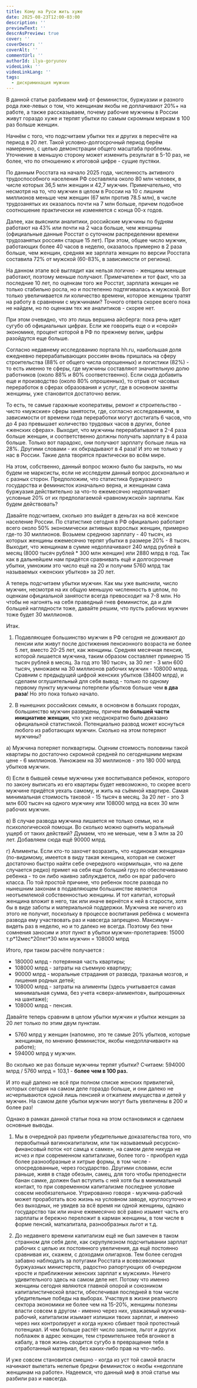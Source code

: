 ```yaml
---
title: Кому на Руси жить хуже
date: 2025-08-23T12:00-03:00
description: ''
previewText: ''
descrAsPreview: true
cover: ''
coverDescr: ''
coverAlt: ''
commentUrl: ''
authorId: ilya-goryunov
videoLink: ''
videoLinkLang: ''
tags:
  - дискриминация мужчин
---
```

В данной статье разбиваем миф от феминисток, буржуазии и разного рода лже-левых о том, что женщинам якобы не доплачивают 20%+ на работе, а также рассказываем, почему рабочие мужчины в России живут гораздо хуже и терпят убытки по самым скромным меркам в 100 раз больше женщин.

Начнём с того, что подсчитаем убытки тех и других в пересчёте на период в 20 лет. Такой условно-долгосрочный период берём намеренно, с целью демонстрации общего масштаба проблемы. Уточнение в меньшую сторону может изменить результат в 5-10 раз, не более, что по отношению к итоговой цифре - сущие пустяки.

По данным Росстата на начало 2025 года, численность активного трудоспособного населения РФ составляла около 80 млн человек, в числе которых 36,5 млн женщин и 42,7 мужчин. Примечательно, что несмотря на то, что мужчин в целом в России на 10 с лишним миллионов меньше чем женщин (67 млн против 78.5 млн), в числе трудозанятых их оказалось почти на 7 млн больше, причем подобное соотношение практически не изменяется с конца 00-х годов.

Далее, как выяснили аналитики, российские мужчины по будням работают на 43% или почти на 2 часа больше, чем женщины (официальные данные Росстат о суточном распределении времени трудозанятых россиян старше 15 лет). При этом, общее число мужчин, работающих более 40 часов в неделю, оказалось примерно в 2 раза больше, чем женщин, средняя же зарплата женщин по версии Росстата составила 72% от мужской (60-83%, в зависимости от региона). 

На данном этапе всё выглядит как нельзя логично - женщины меньше работают, поэтому меньше получают. Примечателен и тот факт, что за последние 10 лет, по оценкам того же Росстат, зарплата женщин не только стабильно росла, но и постепенно подтягивалась к мужской. Вот только увеличивается ли количество времени, которое женщины тратят на работу в сравнении с мужчинами? Точного ответа скорее всего пока не найдем, но по оценкам тех же аналитиков - скорее нет.

При этом очевидно, что это лишь вершина айсберга: пока речь идет сугубо об официальных цифрах. Если же говорить еще о и «серой» экономике, процент которой в РФ по прежнему велик, цифры разойдутся еще больше. 

Согласно недавнему исследованию портала hh.ru, наибольшая доля ежедневно перерабатывающих россиян вновь пришлась на сферу строительства (88% от общего числа опрошенных) и логистики (82%) - то есть именно те сферы, где мужчины составляют значительную долю работников (около 88% и 80% соответственно). Если сюда добавить еще и производство (около 80% опрошенных), то отрыв от часовых переработок в сферах образования и услуг, где в основном заняты женщины, уже становится достаточно велик.

То есть, те самые гаражные кооперативы, ремонт и строительство - чисто «мужские» сферы занятости, где, согласно исследованиям, в зависимости от времени года переработки могут достигать 6 часов, что до 4 раз превышает количество трудовых часов в других, более «женских сферах». Выходит, что мужчины перерабатывают в 2-4 раза больше женщин, и соответственно должны получать зарплату в 4 раза больше. Только вот парадокс, они получают зарплату больше лишь на 28%. Другими словами - их обкрадывают в 4 раза! И это не только у нас в России. Такие дела творятся практически во всём мире.

На этом, собственно, данный вопрос можно было бы закрыть, но мы будем не марксисты, если не исследуем данный вопрос досконально и с разных сторон. Предположим, что статистика буржуазного государства и феминисток изначально верна, и женщинам сама буржуазия действительно за что-то ежемесячно недоплачивает условные 20% от их предполагаемой «равномужской» зарплаты. Как будем действовать?

Давайте подсчитаем, сколько это выйдет в деньгах на всё женское население России. По статистике сегодня в РФ официально работают всего около 50% экономически активных взрослых женщин, примерно где-то 30 миллионов. Возьмем среднюю зарплату - 40 тысяч, из которых женщины ежемесячно терпят убытки в размере 20% - 8 тысяч. Выходит, что женщинам в сумме недоплачивают 240 млрд рублей в месяц (8000 тысяч рублей \* 300 млн женщин) или 2880 млрд в год. Так как в дальнейшем нам придётся сравнивать ещё и долгосрочные убытки, умножим это число ещё на 20 и получим 5760 млрд так называемых «женских убытков» за 20 лет.

А теперь подсчитаем убытки мужчин. Как мы уже выяснили, число мужчин, несмотря на их общую меньшую численность в целом, по оценкам официальной занятости всегда превосходит на 7-8 млн. Но чтобы не нагонять на себя праведный гнев феминисток, да и для большей наглядности тоже, давайте решим, что пусть рабочих мужчин тоже будет 30 миллионов. 

Итак.

1) Подавляющее большинство мужчин в РФ сегодня не доживают до пенсии или живут после достижения пенсионного возраста не более 5 лет, вместо 20-25 лет, как женщины. Средняя месячная пенсия, которой лишается мужчина, таким образом составляет примерно 15 тысяч рублей в месяц. За год это 180 тысяч, за 30 лет - 3 млн 600 тысяч, умножаем на 30 миллионов рабочих мужчин - 108000 млрд. Сравним с предыдущей цифрой женских убытков (38400 млрд), и сделаем оглушительный для себя вывод - только по одному первому пункту мужчины потерпели убытков больше чем **в два раза**! Но это пока только начало.

2) В нынешних российских семьях, в основном в больших городах, большинство мужчин разведены, причем **по большей части инициативе женщин**, что уже неоднократно было доказано официальной статистикой. Потенциально развод может коснуться любого из работающих мужчин. Сколько на этом потеряют мужчины?

а) Мужчина потеряет полквартиры. Оценим стоимость половины такой квартиры по достаточно скромной средней по сегодняшним меркам цене - 6 миллионов. Умножаем на 30 миллионов - это 180 000 млрд убытков мужчин.

б) Если в бывшей семье мужчины уже воспитывался ребенок, которого по закону выписать из его квартиры будет невозможно, то скорее всего мужчине придётся уехать самому, и жить на съёмной квартире. Самая минимальная стоимость таковой - 15 тысяч в месяц. За 20 лет - это 3 млн 600 тысяч на одного мужчину или 108000 млрд на всех 30 млн рабочих мужчин.

в) В случае развода мужчина лишается не только семьи, но и психологической помощи. Во сколько можно оценить моральный ущерб от таких действий? Думаем, что не меньше, чем в 3 млн за 20 лет. Добавляем сюда ещё 90000 млрд.

г) Алименты. Если кто-то захочет возразить, что «одинокая женщина» (по-видимому, имеется в виду такая женщина, которая не сможет достаточно быстро найти себе очередного «кормильца», что на деле случается редко) примет на себя еще больший груз по обеспечиванию ребенка - то он либо наивно заблуждается, либо он враг рабочего класса. По той простой причине, что ребенок после развода по нынешним законам в подавляющем большинстве является неотъемлемой собственностью женщины. И тот капитал, который женщина вложит в него, так или иначе вернётся к ней в старости, хотя бы в виде заботы и материальной поддержки. Мужчина же ничего из этого не получит, поскольку в процессе воспитания ребёнка с момента развода ему участвовать раз и навсегда запрещено. Максимум - видеть раз в неделю, но и то далеко не всегда. Поэтому без тени сомнения заносим и этот пункт в убытки мужчин-пролетариев: 15000 т.р\*12мес\*20лет\*30 млн мужчин = 108000 млрд 

Итого, при таком расчёте получается :

- 180000 млрд - потерянная часть квартиры;
- 108000 млрд - затраты на съемную квартиру;
- 90000 млрд - моральные страдания от развода, траханья мозгов, и лишения родных детей;
- 108000 млрд - затраты на алименты (здесь учитывается самая минимальная сумма, без учета «сверх-алиментов», выпрошенных на шантаже);
- 108000 млрд - пенсия.

Давайте теперь сравним в целом убытки мужчин и убытки женщин за 20 лет только по этим двум пунктам.

- 5760 млрд у женщин (напомню, это те самые 20% убытков, которые женщинам, по мнению феминисток, якобы «недоплачивают» на работе);
- 594000 млрд у мужчин.

Во сколько же раз больше мужчины терпят убытки? Считаем: 594000 млрд / 5760 млрд = 103,1 - **более чем в 100 раз.**

И это ещё далеко не всё при полном списке женских привилегий, которых сегодня на самом деле гораздо больше, и они далеко не исчерпываются одной лишь пенсией и отжатием имущества и детей у мужчин. На самом деле убытки мужчин могут быть увеличены в 200 и более раз!

Однако в рамках данной статьи пока на этом остановимся и сделаем основные выводы.

1) Мы в очередной раз привели убедительные доказательства того, что первобытный вагинокапитализм, или так называемый ресурсно-финансовый поток «от самца к самке», на самом деле никуда не исчез и при современном капитализме, более того - приобрел куда более разнообразные и хитрые формы, в том числе - опосредованные, через государство. Другими словами, если раньше, живя в стаде обезьян, самец, для того чтобы преподнести банан самке, должен был вступить с ней хотя бы в минимальный контакт, то при современном капитализме последнее условие совсем необязательное. Утрированно говоря - мужчина-рабочий может проработать всю жизнь на условном заводе, круглосуточно и без выходных, не увидев за всё время ни одной женщины, однако государство так или иначе ежемесячно всё равно изымет часть его зарплаты и бережно переложит в карман женщины, в том числе в форме пенсий, маткапитала, разнообразных льгот и т.д.

2) До недавнего времени капитализм ещё не был замечен в таком странном для себя деле, как скрупулезном подсчитывании зарплат рабочих с целью их постоянного увеличения, да ещё постоянно сравнивая их, скажем, с доходами олигархов. Тем более сегодня забавно наблюдать за потугами Росстата и всевозможных буржуазных министерств, радостно рапортующих об очередном «росте и приближении женских зарплат к мужским». Ничего удивительного здесь на самом деле нет. Потому что именно женщины сегодня являются главной опорой и союзником капиталистической власти, обеспечивая последней в том числе убедительные победы на выборах. Участвуя в жизни реального сектора экономики не более чем на 15-20%, женщины полезны власти совсем в другом - именно через них, уважаемый мужчина-рабочий, капитализм изымает излишки твоих зарплат, и именно через них контролирует и когда нужно сбивает твой протестный потенциал. И чем больше растёт число законов, льгот и других поблажек в адрес женщин, тем стремительнее тебя вгоняют в кабалу, а твоя жизнь сводится сугубо в превращение тебя в отработанный материал, без каких-либо прав на что-либо.

И уже совсем становится смешно - когда из уст той самой власти начинают вылетать нелепые бредни феминисток о якобы «недоплате женщинам на работе». Надеемся, что данный миф в этой статье мы разбили раз и навсегда.
